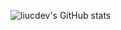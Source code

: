 ![liucdev's GitHub stats](https://github-readme-stats.vercel.app/api?username=liucdev&show_icons=true&count_private=true&theme=react)

<!-- ![liucdev's GitHub Top Langs](https://github-readme-stats.vercel.app/api/top-langs/?username=liucdev&theme=react) -->
